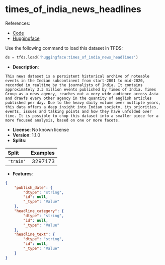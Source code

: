 # times_of_india_news_headlines

References:

*   [Code](https://github.com/huggingface/datasets/blob/master/datasets/times_of_india_news_headlines)
*   [Huggingface](https://huggingface.co/datasets/times_of_india_news_headlines)



Use the following command to load this dataset in TFDS:

```python
ds = tfds.load('huggingface:times_of_india_news_headlines')
```

*   **Description**:

```
This news dataset is a persistent historical archive of noteable events in the Indian subcontinent from start-2001 to mid-2020, recorded in realtime by the journalists of India. It contains approximately 3.3 million events published by Times of India. Times Group as a news agency, reaches out a very wide audience across Asia and drawfs every other agency in the quantity of english articles published per day. Due to the heavy daily volume over multiple years, this data offers a deep insight into Indian society, its priorities, events, issues and talking points and how they have unfolded over time. It is possible to chop this dataset into a smaller piece for a more focused analysis, based on one or more facets.
```

*   **License**: No known license
*   **Version**: 1.1.0
*   **Splits**:

Split  | Examples
:----- | -------:
`'train'` | 3297173

*   **Features**:

```json
{
    "publish_date": {
        "dtype": "string",
        "id": null,
        "_type": "Value"
    },
    "headline_category": {
        "dtype": "string",
        "id": null,
        "_type": "Value"
    },
    "headline_text": {
        "dtype": "string",
        "id": null,
        "_type": "Value"
    }
}
```


